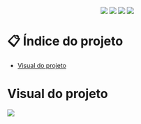 <p align="center">
  <image
  src="https://img.shields.io/github/languages/count/giandefaria/ip-address-tracker-master"
  />
  <image
  src="https://img.shields.io/github/languages/top/giandefaria/ip-address-tracker-master"
  />
  <image
  src="https://img.shields.io/github/last-commit/giandefaria/ip-address-tracker-master"
  />
  <image
  src="https://img.shields.io/github/watchers/giandefaria/ip-address-tracker-master"
  />
</p>

# 📋 Índice do projeto

- [Visual do projeto](#id01)


# Visual do projeto <a name="id01"></a>

<p align="center">

<image
src=".src/assets/styles/images/design-desktop.jpg"
/>

</p>